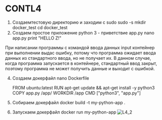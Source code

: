 # CONTL4
1. Создаемтестовую директорию и заходим c sudo
   sudo -s
   mkdir docker_test
   cd docker_test
2.  Coздаем простое приложение python 3 - приветствие app.py
   nano app.py
print "HELLO Z!"


При написании программы с командой ввода данных input контейнер при выполнении выдас ошибку, потому что программа ожидает ввода данных из стандартного ввода, но не получает их. В данном случае, когда программа запускается в контейнере, стандартный ввод закрыт, поэтому программа не может получить данные и выходит с ошибкой.

4. Создаем докерфайл
   nano Dockerfile
   
    FROM ubuntu:latest
    RUN apt-get update && apt-get install -y python3
    COPY app.py /app/
    WORKDIR /app
    CMD ["python3", "app.py"]

5. Собираем докерфайл
    docker build -t my-python-app .
6. Запускаем докерфайл
   docker run my-python-app
   ![L4_2](https://github.com/PavelE13/CONTL4/assets/94640966/b51dcd00-97ab-4206-ab94-ed3297b69b6f)
